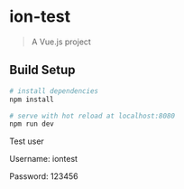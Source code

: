 # ion-test

> A Vue.js project

## Build Setup

``` bash
# install dependencies
npm install

# serve with hot reload at localhost:8080
npm run dev
```

Test user

Username: iontest

Password: 123456
